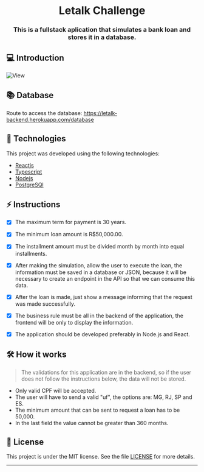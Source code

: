 
<h1 align="center">
  Letalk Challenge
</h1>

<h3 align="center">
  This is a fullstack aplication that simulates a bank loan and stores it in a database.
</h3>

## 💻 Introduction


![View](https://user-images.githubusercontent.com/83431609/132618122-f43de69b-ae81-4bed-bf54-f3c601ae8464.gif)

## 📚 Database

Route to access the database: 
https://letalk-backend.herokuapp.com/database

## 🧪 Technologies

This project was developed using the following technologies:
 
- [Reactjs](https://pt-br.reactjs.org/)
- [Typescript](https://www.typescriptlang.org/)
- [Nodejs](https://nodejs.org/en/)
- [PostgreSQl](https://www.postgresql.org/)


## ⚡️ Instructions

- [x] The maximum term for payment is 30 years.
- [x] The minimum loan amount is R$50,000.00.
- [x] The installment amount must be divided month by month into equal installments.
- [x] After making the simulation, allow the user to execute the loan, the information must be saved in a database or JSON, because it will be necessary to create an endpoint in the API so that we can consume this data.
- [x] After the loan is made, just show a message informing that the request was made successfully.

- [x] The business rule must be all in the backend of the application, the frontend will be only to display the information.
- [x] The application should be developed preferably in Node.js and React.

## 🛠 How it works
> The validations for this application are in the backend, so if the user does not follow the instructions below, the data will not be stored.

- Only valid CPF will be accepted.
- The user will have to send a valid "uf", the options are: MG, RJ, SP and ES.
- The minimum amount that can be sent to request a loan has to be 50,000.
- In the last field the value cannot be greater than 360 months.

## 📝 License

This project is under the MIT license. See the file [LICENSE](LICENSE.md) for more details.

---

